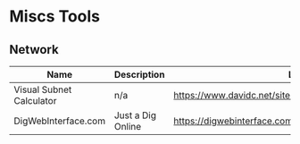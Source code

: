# Miscs Tools

## Network

| Name | Description | Link |
|--|--|--|
| Visual Subnet Calculator | n/a | https://www.davidc.net/sites/default/subnets/subnets.html |
| DigWebInterface.com | Just a Dig Online | https://digwebinterface.com |